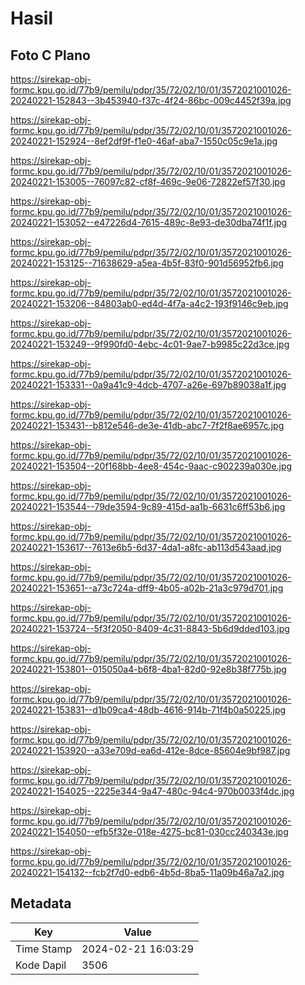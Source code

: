 # Hasil

## Foto C Plano

https://sirekap-obj-formc.kpu.go.id/77b9/pemilu/pdpr/35/72/02/10/01/3572021001026-20240221-152843--3b453940-f37c-4f24-86bc-009c4452f39a.jpg

https://sirekap-obj-formc.kpu.go.id/77b9/pemilu/pdpr/35/72/02/10/01/3572021001026-20240221-152924--8ef2df9f-f1e0-46af-aba7-1550c05c9e1a.jpg

https://sirekap-obj-formc.kpu.go.id/77b9/pemilu/pdpr/35/72/02/10/01/3572021001026-20240221-153005--76097c82-cf8f-469c-9e06-72822ef57f30.jpg

https://sirekap-obj-formc.kpu.go.id/77b9/pemilu/pdpr/35/72/02/10/01/3572021001026-20240221-153052--e47226d4-7615-489c-8e93-de30dba74f1f.jpg

https://sirekap-obj-formc.kpu.go.id/77b9/pemilu/pdpr/35/72/02/10/01/3572021001026-20240221-153125--71638629-a5ea-4b5f-83f0-901d56952fb6.jpg

https://sirekap-obj-formc.kpu.go.id/77b9/pemilu/pdpr/35/72/02/10/01/3572021001026-20240221-153206--84803ab0-ed4d-4f7a-a4c2-193f9146c9eb.jpg

https://sirekap-obj-formc.kpu.go.id/77b9/pemilu/pdpr/35/72/02/10/01/3572021001026-20240221-153249--9f990fd0-4ebc-4c01-9ae7-b9985c22d3ce.jpg

https://sirekap-obj-formc.kpu.go.id/77b9/pemilu/pdpr/35/72/02/10/01/3572021001026-20240221-153331--0a9a41c9-4dcb-4707-a26e-697b89038a1f.jpg

https://sirekap-obj-formc.kpu.go.id/77b9/pemilu/pdpr/35/72/02/10/01/3572021001026-20240221-153431--b812e546-de3e-41db-abc7-7f2f8ae6957c.jpg

https://sirekap-obj-formc.kpu.go.id/77b9/pemilu/pdpr/35/72/02/10/01/3572021001026-20240221-153504--20f168bb-4ee8-454c-9aac-c902239a030e.jpg

https://sirekap-obj-formc.kpu.go.id/77b9/pemilu/pdpr/35/72/02/10/01/3572021001026-20240221-153544--79de3594-9c89-415d-aa1b-6631c6ff53b6.jpg

https://sirekap-obj-formc.kpu.go.id/77b9/pemilu/pdpr/35/72/02/10/01/3572021001026-20240221-153617--7613e6b5-6d37-4da1-a8fc-ab113d543aad.jpg

https://sirekap-obj-formc.kpu.go.id/77b9/pemilu/pdpr/35/72/02/10/01/3572021001026-20240221-153651--a73c724a-dff9-4b05-a02b-21a3c979d701.jpg

https://sirekap-obj-formc.kpu.go.id/77b9/pemilu/pdpr/35/72/02/10/01/3572021001026-20240221-153724--5f3f2050-8409-4c31-8843-5b6d9dded103.jpg

https://sirekap-obj-formc.kpu.go.id/77b9/pemilu/pdpr/35/72/02/10/01/3572021001026-20240221-153801--015050a4-b6f8-4ba1-82d0-92e8b38f775b.jpg

https://sirekap-obj-formc.kpu.go.id/77b9/pemilu/pdpr/35/72/02/10/01/3572021001026-20240221-153831--d1b09ca4-48db-4616-914b-71f4b0a50225.jpg

https://sirekap-obj-formc.kpu.go.id/77b9/pemilu/pdpr/35/72/02/10/01/3572021001026-20240221-153920--a33e709d-ea6d-412e-8dce-85604e9bf987.jpg

https://sirekap-obj-formc.kpu.go.id/77b9/pemilu/pdpr/35/72/02/10/01/3572021001026-20240221-154025--2225e344-9a47-480c-94c4-970b0033f4dc.jpg

https://sirekap-obj-formc.kpu.go.id/77b9/pemilu/pdpr/35/72/02/10/01/3572021001026-20240221-154050--efb5f32e-018e-4275-bc81-030cc240343e.jpg

https://sirekap-obj-formc.kpu.go.id/77b9/pemilu/pdpr/35/72/02/10/01/3572021001026-20240221-154132--fcb2f7d0-edb6-4b5d-8ba5-11a09b46a7a2.jpg


## Metadata

| Key        | Value               |
| ---------- | ------------------- |
| Time Stamp | 2024-02-21 16:03:29 |
| Kode Dapil | 3506                |



